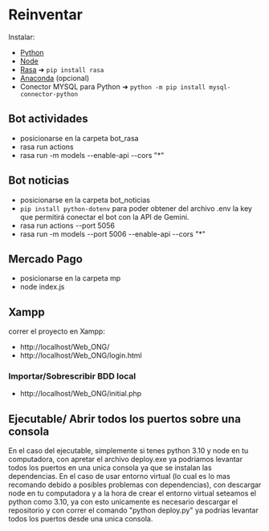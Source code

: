 # Reinventar
Instalar:
- [Python](https://www.python.org/)
- [Node](https://nodejs.org/en)
- [Rasa](https://www.youtube.com/watch?v=RVoFqxmG8p0) ➜ `pip install rasa`
- [Anaconda](https://www.anaconda.com/) (opcional)
- Conector MYSQL para Python ➜ `python -m pip install mysql-connector-python`
## Bot actividades
- posicionarse en la carpeta bot_rasa
- rasa run actions
- rasa run -m models --enable-api --cors "*"
## Bot noticias
- posicionarse en la carpeta bot_noticias
- `pip install python-dotenv` para poder obtener del archivo .env la key que permitirá conectar el bot con la API de Gemini.
- rasa run actions --port 5056
- rasa run -m models --port  5006 --enable-api --cors "*"
## Mercado Pago
- posicionarse en la carpeta mp
- node index.js
## Xampp
correr el proyecto en Xampp:
- http://localhost/Web_ONG/
- http://localhost/Web_ONG/login.html
### Importar/Sobrescribir BDD local
- http://localhost/Web_ONG/initial.php

## Ejecutable/ Abrir todos los puertos sobre una consola
En el caso del ejecutable, simplemente si tenes python 3.10 y node en tu computadora, con apretar el archivo deploy.exe ya podriamos levantar todos los puertos en una unica consola ya que se instalan las dependencias.
En el caso de usar entorno virtual (lo cual es lo mas recomando debido a posibles problemas con dependencias), con descargar node en tu computadora y a la hora de crear el entorno virtual seteamos el python como 3.10, ya con esto unicamente es necesario descargar el repositorio y con correr el comando "python deploy.py" ya podrias levantar todos los puertos desde una unica consola.
